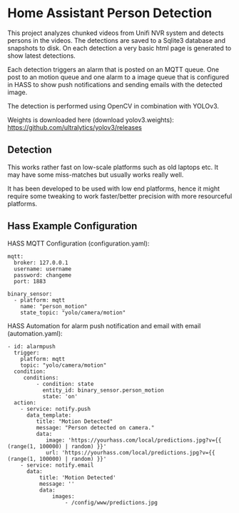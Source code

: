 # Home Assistant Person Detection

This project analyzes chunked videos from Unifi NVR system and detects
persons in the videos. The detections are saved to a Sqlite3 database and 
snapshots to disk. On each detection a very basic html page is generated 
to show latest detections.

Each detection triggers an alarm that is posted on an MQTT queue. One post to 
an motion queue and one alarm to a image queue that is configured in HASS to show
push notifications and sending emails with the detected image.

The detection is performed using OpenCV in combination with YOLOv3.

Weights is downloaded here (download yolov3.weights):
https://github.com/ultralytics/yolov3/releases

## Detection
This works rather fast on low-scale platforms such as old laptops etc. It may have some 
miss-matches but usually works really well.

It has been developed to be used with low end platforms, hence it might require some 
tweaking to work faster/better precision with more resourceful platforms.

## Hass Example Configuration
HASS MQTT Configuration (configuration.yaml):
```
mqtt:
  broker: 127.0.0.1
  username: username
  password: changeme
  port: 1883

binary_sensor:
  - platform: mqtt
    name: "person_motion"
    state_topic: "yolo/camera/motion"

```

HASS Automation for alarm push notification and email with email (automation.yaml):
```
- id: alarmpush
  trigger:
    platform: mqtt
    topic: "yolo/camera/motion"
  condition:
     conditions:
         - condition: state
           entity_id: binary_sensor.person_motion
           state: 'on'
  action:
    - service: notify.push
      data_template:
         title: "Motion Detected"
         message: "Person detected on camera."
         data:
            image: 'https://yourhass.com/local/predictions.jpg?v={{ (range(1, 100000) | random) }}'
            url: 'https://yourhass.com/local/predictions.jpg?v={{ (range(1, 100000) | random) }}'
    - service: notify.email
      data:
          title: 'Motion Detected'
          message: ''
          data:
              images:
                  - /config/www/predictions.jpg

```
